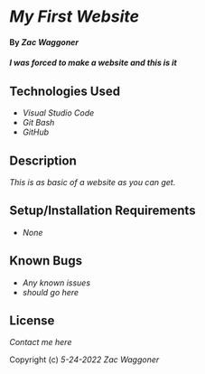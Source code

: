 # _My First Website_

#### By _**Zac Waggoner**_

#### _I was forced to make a website and this is it_

## Technologies Used

* _Visual Studio Code_
* _Git Bash_
* _GitHub_

## Description

_This is as basic of a website as you can get._

## Setup/Installation Requirements

* _None_

## Known Bugs

* _Any known issues_
* _should go here_

## License

_Contact me here_

Copyright (c) _5-24-2022_ _Zac Waggoner_